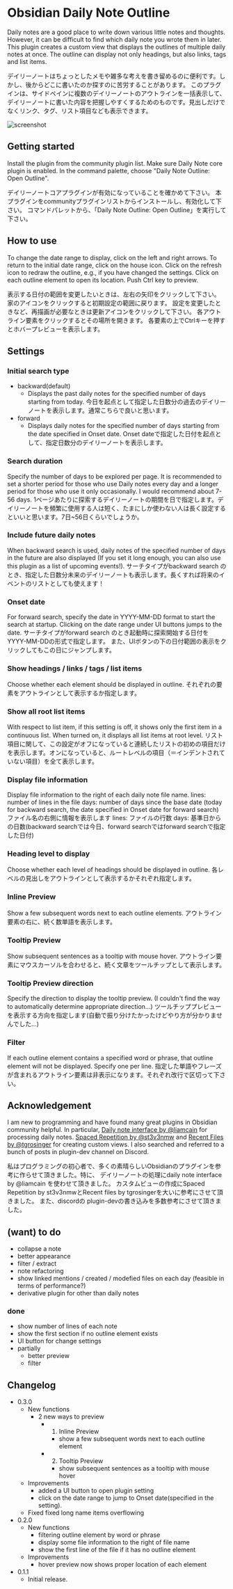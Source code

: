 # Obsidian Daily Note Outline
Daily notes are a good place to write down various little notes and thoughts. However, it can be difficult to find which daily note you wrote them in later.
This plugin creates a custom view that displays the outlines of multiple daily notes at once. The outline can display not only headings, but also links, tags and list items.

デイリーノートはちょっとしたメモや雑多な考えを書き留めるのに便利です。しかし、後からどこに書いたのか探すのに苦労することがあります。
このプラグインは、サイドペインに複数のデイリーノートのアウトラインを一括表示して、デイリーノートに書いた内容を把握しやすくするためのものです。見出しだけでなくリンク、タグ、リスト項目なども表示できます。

![screenshot](others/screenshot.png)

## Getting started
Install the plugin from the community plugin list.
Make sure Daily Note core plugin is enabled.
In the command palette, choose "Daily Note Outline: Open Outline".

デイリーノートコアプラグインが有効になっていることを確かめて下さい。
本プラグインをcommunityプラグインリストからインストールし、有効化して下さい。
コマンドパレットから、「Daily Note Outline: Open Outline」を実行して下さい。

## How to use
To change the date range to display, click on the left and right arrows.
To return to the initial date range, click on the house icon.
Click on the refresh icon to redraw the outline, e.g., if you have changed the settings.
Click on each outline element to open its location.
Push Ctrl key to preview.

表示する日付の範囲を変更したいときは、左右の矢印をクリックして下さい。
家のアイコンをクリックすると初期設定の範囲に戻ります。
設定を変更したときなど、再描画が必要なときは更新アイコンをクリックして下さい。
各アウトライン要素をクリックするとその場所を開きます。
各要素の上でCtrlキーを押すとホバープレビューを表示します。

## Settings
### Initial search type
- backward(default)
	- Displays the past daily notes for the specified number of days starting from today.  今日を起点として指定した日数分の過去のデイリーノートを表示します。通常こちらで良いと思います。
- forward
	- Displays daily notes for the specified number of days starting from the date specified in Onset date. Onset dateで指定した日付を起点として、指定日数分のデイリーノートを表示します。
### Search duration
Specify the number of days to be explored per page. It is recommended to set a shorter period for those who use Daily notes every day and a longer period for those who use it only occasionally. I would recommend about 7-56 days.
1ページあたりに探索するデイリーノートの期間を日で指定します。デイリーノートを頻繁に使用する人は短く、たまにしか使わない人は長く設定するといいと思います。7日~56日くらいでしょうか。

### Include future daily notes
When backward search is used, daily notes of the specified number of days in the future are also displayed (If you set it long enough, you can also use this plugin as a list of upcoming events!).
サーチタイプがbackward search のとき、指定した日数分未来のデイリーノートも表示します。長くすれば将来のイベントのリストとしても使えます！

### Onset date
For forward search, specify the date in YYYY-MM-DD format to start the search at startup.
Clicking on the date range under UI buttons jumps to the date.
サーチタイプがforward search のとき起動時に探索開始する日付をYYYY-MM-DDの形式で指定します。
また、UIボタンの下の日付範囲の表示をクリックしてもこの日にジャンプします。

### Show headings / links / tags / list items 
Choose whether each element should be displayed in outline.
それぞれの要素をアウトラインとして表示するか指定します。

### Show all root list items
With respect to list item, if this setting is off, it shows only the first item in a continuous list. When turned on, it displays all list items at root level.
リスト項目に関して、この設定がオフになっていると連続したリストの初めの項目だけを表示します。オンになっていると、ルートレベルの項目（＝インデントされていない項目）を全て表示します。

### Display file information
Display file information to the right of each daily note file name.
lines: number of lines in the file
days: number of days since the base date (today for backward search, the date specified in Onset date for forward search)
ファイル名の右側に情報を表示します
lines: ファイルの行数
days: 基準日からの日数(backward searchでは今日、forward searchではforward searchで指定した日付)

### Heading level to display
Choose whether each level of headings should be displayed in outline.
各レベルの見出しをアウトラインとして表示するかそれぞれ指定します。

### Inline Preview
Show a few subsequent words next to each outline elements.
アウトライン要素の右に、続く数単語を表示します。

### Tooltip Preview
Show subsequent sentences as a tooltip with mouse hover.
アウトライン要素にマウスカーソルを合わせると、続く文章をツールチップとして表示します。

### Tooltip Preview direction
Specify the direction to display the tooltip preview.
(I couldn't find the way to automatically determine appropriate direction...)
ツールチッププレビューを表示する方向を指定します(自動で振り分けたかったけどやり方が分かりませんでした…)

### Filter
If each outline element contains a specified word or phrase, that outline element will not be displayed.
Specify one per line.
指定した単語やフレーズが含まれるアウトライン要素は非表示になります。それぞれ改行で区切って下さい。

## Acknowledgement
I am new to programming and have found many great plugins in Obsidian community helpful. In particular, 
[Daily note interface by @liamcain](https://github.com/liamcain/obsidian-daily-notes-interface) for processing daily notes.
[Spaced Repetition by @st3v3nmw](https://github.com/st3v3nmw/obsidian-spaced-repetition) and [Recent Files by @tgrosinger](https://github.com/tgrosinger/recent-files-obsidian) for creating custom views.
I also searched and referred to a bunch of posts in plugin-dev channel on Discord.

私はプログラミングの初心者で、多くの素晴らしいObsidianのプラグインを参考に作らせて頂きました。特に、
デイリーノートの処理にdaily note interface by @liamcain を使わせて頂きました。
カスタムビューの作成にSpaced Repetition by st3v3nmwとRecent files by tgrosingerを大いに参考にさせて頂きました。
また、discordの plugin-devの書き込みを多数参考にさせて頂きました。

## (want) to do
- collapse a note
- better appearance
- filter / extract
- note refactoring
- show linked mentions / created / modefied files on each day (feasible in terms of performance?)
- derivative plugin for other than daily notes

### done
- show number of lines of each note
- show the first section if no outline element exists
- UI button for change settings
- partially
	- better preview
	- filter

## Changelog
- 0.3.0
	- New functions
		- 2 new ways to preview
			- 1. Inline Preview
				- show a few subsequent words next to each outline element
			- 2. Tooltip Preview
				- show subsequent sentences as a tooltip with mouse hover
	- Improvements
		- added a UI button to open plugin setting
		- click on the date range to jump to Onset date(specified in the setting).
	- Fixed
		fixed long name items overflowing
- 0.2.0
	- New functions
		- filtering outline element by word or phrase
		- display some file information to the right of file name
		- show the first line of the file if it has no outline element
	- Improvements
		- hover preview now shows proper location of each element
- 0.1.1
	- Initial release.


